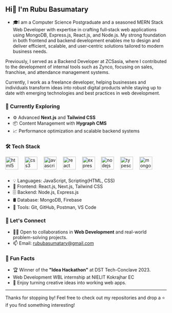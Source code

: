 ## Hi👋 I'm Rubu Basumatary

- 🎓I am a Computer Science Postgraduate and a seasoned MERN Stack Web Developer with expertise in crafting full‑stack web applications using MongoDB, Express.js, React.js, and Node.js. My strong foundation in both frontend and backend development enables me to design and deliver efficient, scalable, and user‑centric solutions tailored to modern business needs.

Previously, I served as a Backend Developer at ZCSasia, where I contributed to the development of internal tools such as Zynco, focusing on sales, franchise, and attendance management systems.

Currently, I work as a freelance developer, helping businesses and individuals transform ideas into robust digital products while staying up to date with emerging technologies and best practices in web development.



### 🌱 Currently Exploring
- ⚙️ Advanced **Next.js** and **Tailwind CSS**
- 📦 Content Management with **Hygraph CMS**
- 📈 Performance optimization and scalable backend systems

### 🛠️ Tech Stack
<div align="left">
  <img src="https://cdn.jsdelivr.net/gh/devicons/devicon/icons/html5/html5-original.svg" height="40" alt="html5 logo"  />
  <img width="12" />
  <img src="https://cdn.jsdelivr.net/gh/devicons/devicon/icons/css3/css3-original.svg" height="40" alt="css3 logo"  />
  <img width="12" />
  <img src="https://cdn.jsdelivr.net/gh/devicons/devicon/icons/javascript/javascript-original.svg" height="40" alt="javascript logo"  />
  <img width="12" />
  <img src="https://cdn.jsdelivr.net/gh/devicons/devicon/icons/react/react-original.svg" height="40" alt="react logo"  />
  <img width="12" />
  <img src="https://cdn.jsdelivr.net/gh/devicons/devicon/icons/express/express-original.svg" height="40" alt="express logo"  />
  <img width="12" />
  <img src="https://cdn.jsdelivr.net/gh/devicons/devicon/icons/nodejs/nodejs-original.svg" height="40" alt="nodejs logo"  />
  <img width="12" />
  <img src="https://cdn.jsdelivr.net/gh/devicons/devicon/icons/typescript/typescript-original.svg" height="40" alt="typescript logo"  />
  <img width="12" />
  <img src="https://cdn.jsdelivr.net/gh/devicons/devicon/icons/mongodb/mongodb-original.svg" height="40" alt="mongodb logo"  />
</div>

###
- 💡 Languages: JavaScript, Scripting(HTML, CSS)
- 🧠 Frontend: React.js, Next.js, Tailwind CSS
- 🗄️ Backend: Node.js, Express.js
- 🛢️ Database: MongoDB, Firebase
- 🔗 Tools: Git, GitHub, Postman, VS Code

### 🤝 Let's Connect
- 👨‍💻 Open to collaborations in **Web Development** and real-world problem-solving projects.
- 📫 Email: [rububasumatary@gmail.com](mailto:rububasumatary381@gmail.com)

### 💬 Fun Facts
- 🏆 Winner of the **"Idea Hackathon"** at DST Tech-Conclave 2023.
- Web Development WBL internship at NIELIT Kokrajhar EC
- 🎯 Enjoy turning creative ideas into working web apps.

---

Thanks for stopping by! Feel free to check out my repositories and drop a ⭐ if you find something interesting!
